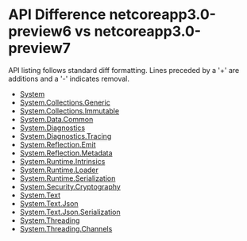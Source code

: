 # API Difference netcoreapp3.0-preview6 vs netcoreapp3.0-preview7

API listing follows standard diff formatting. Lines preceded by a '+' are
additions and a '-' indicates removal.

* [System](3.0-preview7_System.md)
* [System.Collections.Generic](3.0-preview7_System.Collections.Generic.md)
* [System.Collections.Immutable](3.0-preview7_System.Collections.Immutable.md)
* [System.Data.Common](3.0-preview7_System.Data.Common.md)
* [System.Diagnostics](3.0-preview7_System.Diagnostics.md)
* [System.Diagnostics.Tracing](3.0-preview7_System.Diagnostics.Tracing.md)
* [System.Reflection.Emit](3.0-preview7_System.Reflection.Emit.md)
* [System.Reflection.Metadata](3.0-preview7_System.Reflection.Metadata.md)
* [System.Runtime.Intrinsics](3.0-preview7_System.Runtime.Intrinsics.md)
* [System.Runtime.Loader](3.0-preview7_System.Runtime.Loader.md)
* [System.Runtime.Serialization](3.0-preview7_System.Runtime.Serialization.md)
* [System.Security.Cryptography](3.0-preview7_System.Security.Cryptography.md)
* [System.Text](3.0-preview7_System.Text.md)
* [System.Text.Json](3.0-preview7_System.Text.Json.md)
* [System.Text.Json.Serialization](3.0-preview7_System.Text.Json.Serialization.md)
* [System.Threading](3.0-preview7_System.Threading.md)
* [System.Threading.Channels](3.0-preview7_System.Threading.Channels.md)

